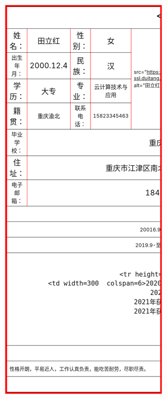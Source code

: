<html>
<head>
<title>田立红</title>
<mate name="keywords" content="个人简历"/>
<mate name="description" content="田立红的个人简历"/>
</head>
<body>
<table  border=5  bordercolor=red align=center>
<tr height=70 bgcolor=white align='center'>
<td width=200 colspan=6 align=center
><font size=5 ><b><>个人简历

</a></b></font></td>
</tr>

<tr height=50 bgcolor=white>
<td width=200 align=center
><font size=5>姓名：
<td width=200 align=center
><font size=5>田立红
<td width=110 align=center
><font size=5>性别：
<td width=200 align=center
><font size=5>女
<td width=200 colspan=2 rowspan=4><img

src="https://c-ssl.duitang.com/uploads/item/202003/29/20200329213234_vfqhl.thumb.1000_0.jpeg" alt="田立红照片" width=200 height=200></td>
 </tr>

<tr height=50 bgcolor=white>
<td width=110 align=center
><font size=4 align=center
>出生年月：
<td width=200 align=center
><font size=5>2000.12.4
<td width=200 align=center
><font size=5>民族：
<td width=200 align=center
><font size=5>汉



<tr height=50 bgcolor=white>
<td width=200 align=center
><font size=5>学历：
<td width=200 align=center
><font size=5 align=center
>大专
<td width=200 align=center
><font size=5>专业：
<td width=200 align=center
><font size=4>云计算技术与应用




<tr height=50 bgcolor=white>
<td width=200 align=center
><font size=5>籍贯：
<td width=200 align=center
><font size=4>重庆渝北
<td width=200 align=center
><font size=4>联系电话：
<td width=200 align=center
><font size=3>15823345463



<tr height=50 bgcolor=white>
<td width=200 align=center
><font size=4>毕业学校：
<td width=200 colspan=5 align=center
><font size=5>重庆工程职业技术学院



<tr height=50 bgcolor=white>
<td width=200 align=center
><font size=5>住址：
<td width=200 colspan=5 align=center
><font size=5>重庆市江津区南北大道1号重庆工程职业技术学院

 

<tr height=50 bgcolor=white>
<td width=200 align=center
><font size=4>电子邮箱：
<td width=200 colspan=5 align=center
><font size=5>1846945086@qq.com



<tr height=50 bgcolor=white>
<td width=200 colspan=6 align=center
><font size=5>教育历程


<tr height=50 bgcolor=white>
<td width=200  colspan=6 align=center>20016.9-2019.3  重庆育仁中学

</td>
</tr>

<tr height=50 bgcolor=white>
<td width=200  colspan=6 align=center>2019.9-至今 重庆工程职业技术学院



<tr height=50 bgcolor=white>
    <td width=200 colspan=6 align=center
    ><font size=5>奖励证书

    
    
    <tr height=100 bgcolor=white>
    <td width=300  colspan=6>2020年获得重庆市大学生网球比赛女子乙组团体二等奖
        2020年获得甲等奖学金
        2021年获得校级体育活动先进个人
        2021年获得市级体育活动先进个人
    
    </td>
    </tr>


<tr height=50 bgcolor=white>
<td width=200 colspan=6 align=center
><font size=5>自我评价



<tr height=50 bgcolor=white>
<td width=200  colspan=6>性格开朗，平易近人，工作认真负责，能吃苦耐劳，尽职尽责。

</td>
</tr>


<tr height=50 bgcolor=white>
<td width=200 colspan=6></td>
</tr>
</table>
